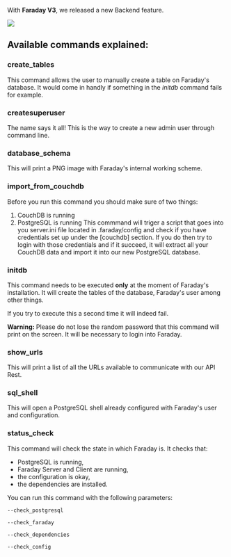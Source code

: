 With **Faraday V3**, we released a new Backend feature.

![](https://raw.githubusercontent.com/wiki/infobyte/faraday/images/backend/Option-view.png)

## Available commands explained:

### create_tables
This command allows the user to manually create a table on Faraday's database. It would come in handly if something in the _initdb_ command fails for example.

### createsuperuser
The name says it all! This is the way to create a new admin user through command line.

### database_schema
This will print a PNG image with Faraday's internal working scheme.

### import_from_couchdb
Before you run this command you should make sure of two things:
1) CouchDB is running
2) PostgreSQL is running
This commmand will triger a script that goes into you server.ini file located in .faraday/config and check if you have credentials set up under the [couchdb] section. If you do then try to login with those credentials and if it succeed, it will extract all your CouchDB data and import it into our new PostgreSQL database.

### initdb
This command needs to be executed **only** at the moment of Faraday's installation. It will create the tables of the database, Faraday's user among other things.

If you try to execute this a second time it will indeed fail.

**Warning:** Please do not lose the random password that this command will print on the screen. It will be necessary to login into Faraday.

### show_urls
This will print a list of all the URLs available to communicate with our API Rest. 

### sql_shell
This will open a PostgreSQL shell already configured with Faraday's user and configuration.

### status_check
This command will check the state in which Faraday is. It checks that:

* PostgreSQL is running,
* Faraday Server and Client are running,
* the configuration is okay,
* the dependencies are installed.

You can run this command with the following parameters:

```
--check_postgresql

--check_faraday

--check_dependencies

--check_config
```
